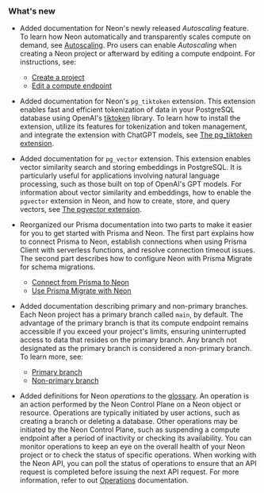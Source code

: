 ### What's new

- Added documentation for Neon's newly released _Autoscaling_ feature. To learn how Neon automatically and transparently scales compute on demand, see [Autoscaling](/docs/introduction/autoscaling). Pro users can enable _Autoscaling_ when creating a Neon project or afterward by editing a compute endpoint. For instructions, see:

  - [Create a project](/docs/manage/projects#create-a-project)
  - [Edit a compute endpoint](/docs/manage/endpoints#edit-a-compute-endpoint)

- Added documentation for Neon's `pg_tiktoken` extension. This extension enables fast and efficient tokenization of data in your PostgreSQL database using OpenAI's [tiktoken](https://github.com/openai/tiktoken) library. To learn how to install the extension, utilize its features for tokenization and token management, and integrate the extension with ChatGPT models, see [The pg_tiktoken extension](https://neon.tech/docs/extensions/pg_tiktoken).
- Added documentation for `pg_vector` extension. This extension enables vector similarity search and storing embeddings in PostgreSQL. It is particularly useful for applications involving natural language processing, such as those built on top of OpenAI's GPT models. For information about vector similarity and embeddings, how to enable the `pgvector` extension in Neon, and how to create, store, and query vectors, see [The pgvector extension](https://neon.tech/docs/extensions/pgvector).
- Reorganized our Prisma documentation into two parts to make it easier for you to get started with Prisma and Neon. The first part explains how to connect Prisma to Neon, establish connections when using Prisma Client with serverless functions, and resolve connection timeout issues. The second part describes how to configure Neon with Prisma Migrate for schema migrations.

  - [Connect from Prisma to Neon](/docs/guides/prisma)
  - [Use Prisma Migrate with Neon](/docs/guides/prisma-migrate)

- Added documentation describing primary and non-primary branches. Each Neon project has a primary branch called `main`, by default. The advantage of the primary branch is that its compute endpoint remains accessible if you exceed your project's limits, ensuring uninterrupted access to data that resides on the primary branch. Any branch not designated as the primary branch is considered a non-primary branch. To learn more, see:
  
  - [Primary branch](/docs/manage/branches#primary-branch)
  - [Non-primary branch](/docs/manage/branches#non-primary-branch)

- Added definitions for Neon _operations_ to the [glossary](https://neon.tech/docs/reference/glossary). An operation is an action performed by the Neon Control Plane on a Neon object or resource. Operations are typically initiated by user actions, such as creating a branch or deleting a database. Other operations may be initiated by the Neon Control Plane, such as suspending a compute endpoint after a period of inactivity or checking its availability. You can monitor operations to keep an eye on the overall health of your Neon project or to check the status of specific operations. When working with the Neon API, you can poll the status of operations to ensure that an API request is completed before issuing the next API request. For more information, refer to out [Operations](/docs/manage/operations) documentation.

